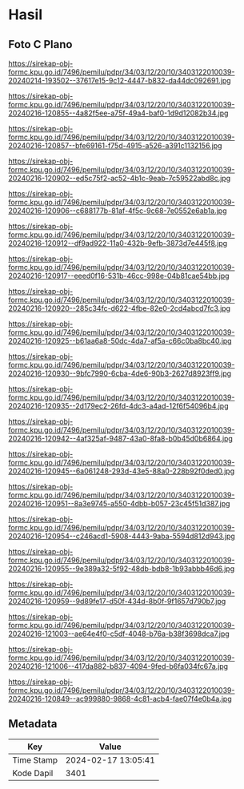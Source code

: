 # Hasil

## Foto C Plano

https://sirekap-obj-formc.kpu.go.id/7496/pemilu/pdpr/34/03/12/20/10/3403122010039-20240214-193502--37617e15-9c12-4447-b832-da44dc092691.jpg

https://sirekap-obj-formc.kpu.go.id/7496/pemilu/pdpr/34/03/12/20/10/3403122010039-20240216-120855--4a82f5ee-a75f-49a4-baf0-1d9d12082b34.jpg

https://sirekap-obj-formc.kpu.go.id/7496/pemilu/pdpr/34/03/12/20/10/3403122010039-20240216-120857--bfe69161-f75d-4915-a526-a391c1132156.jpg

https://sirekap-obj-formc.kpu.go.id/7496/pemilu/pdpr/34/03/12/20/10/3403122010039-20240216-120902--ed5c75f2-ac52-4b1c-9eab-7c59522abd8c.jpg

https://sirekap-obj-formc.kpu.go.id/7496/pemilu/pdpr/34/03/12/20/10/3403122010039-20240216-120906--c688177b-81af-4f5c-9c68-7e0552e6ab1a.jpg

https://sirekap-obj-formc.kpu.go.id/7496/pemilu/pdpr/34/03/12/20/10/3403122010039-20240216-120912--df9ad922-11a0-432b-9efb-3873d7e445f8.jpg

https://sirekap-obj-formc.kpu.go.id/7496/pemilu/pdpr/34/03/12/20/10/3403122010039-20240216-120917--eeed0f16-531b-46cc-998e-04b81cae54bb.jpg

https://sirekap-obj-formc.kpu.go.id/7496/pemilu/pdpr/34/03/12/20/10/3403122010039-20240216-120920--285c34fc-d622-4fbe-82e0-2cd4abcd7fc3.jpg

https://sirekap-obj-formc.kpu.go.id/7496/pemilu/pdpr/34/03/12/20/10/3403122010039-20240216-120925--b61aa6a8-50dc-4da7-af5a-c66c0ba8bc40.jpg

https://sirekap-obj-formc.kpu.go.id/7496/pemilu/pdpr/34/03/12/20/10/3403122010039-20240216-120930--9bfc7990-6cba-4de6-90b3-2627d8923ff9.jpg

https://sirekap-obj-formc.kpu.go.id/7496/pemilu/pdpr/34/03/12/20/10/3403122010039-20240216-120935--2d179ec2-26fd-4dc3-a4ad-12f6f54096b4.jpg

https://sirekap-obj-formc.kpu.go.id/7496/pemilu/pdpr/34/03/12/20/10/3403122010039-20240216-120942--4af325af-9487-43a0-8fa8-b0b45d0b6864.jpg

https://sirekap-obj-formc.kpu.go.id/7496/pemilu/pdpr/34/03/12/20/10/3403122010039-20240216-120945--6a061248-293d-43e5-88a0-228b92f0ded0.jpg

https://sirekap-obj-formc.kpu.go.id/7496/pemilu/pdpr/34/03/12/20/10/3403122010039-20240216-120951--8a3e9745-a550-4dbb-b057-23c45f51d387.jpg

https://sirekap-obj-formc.kpu.go.id/7496/pemilu/pdpr/34/03/12/20/10/3403122010039-20240216-120954--c246acd1-5908-4443-9aba-5594d812d943.jpg

https://sirekap-obj-formc.kpu.go.id/7496/pemilu/pdpr/34/03/12/20/10/3403122010039-20240216-120955--9e389a32-5f92-48db-bdb8-1b93abbb46d6.jpg

https://sirekap-obj-formc.kpu.go.id/7496/pemilu/pdpr/34/03/12/20/10/3403122010039-20240216-120959--9d89fe17-d50f-434d-8b0f-9f1657d790b7.jpg

https://sirekap-obj-formc.kpu.go.id/7496/pemilu/pdpr/34/03/12/20/10/3403122010039-20240216-121003--ae64e4f0-c5df-4048-b76a-b38f3698dca7.jpg

https://sirekap-obj-formc.kpu.go.id/7496/pemilu/pdpr/34/03/12/20/10/3403122010039-20240216-121006--417da882-b837-4094-9fed-b6fa034fc67a.jpg

https://sirekap-obj-formc.kpu.go.id/7496/pemilu/pdpr/34/03/12/20/10/3403122010039-20240216-120849--ac999880-9868-4c81-acb4-fae07f4e0b4a.jpg


## Metadata

| Key        | Value               |
| ---------- | ------------------- |
| Time Stamp | 2024-02-17 13:05:41 |
| Kode Dapil | 3401                |



